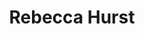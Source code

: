 ---
layout: post
title:  "Rebecca Hurst"
category: post
type: work
siteurl: http://www.rebeccahurst.co.uk/
image: assets/img/rebecca-hurst.jpg
skills: ['HTML/CSS', 'Javascript']
---